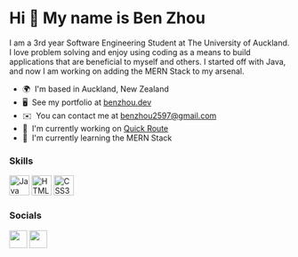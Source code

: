 Hi 👋 My name is Ben Zhou
=========================

I am a 3rd year Software Engineering Student at The University of Auckland. I love problem solving and enjoy using coding as a means to build applications that are beneficial to myself and others. I started off with Java, and now I am working on adding the MERN Stack to my arsenal.

* 🌍  I'm based in Auckland, New Zealand
* 🖥️  See my portfolio at [benzhou.dev](https://benzhou.dev/)
* ✉️  You can contact me at [benzhou2597@gmail.com](mailto:benzhou2597@gmail.com)
* 🚀  I'm currently working on [Quick Route](https://app.benzhou.dev/quickroute)
* 🧠  I'm currently learning the MERN Stack

### Skills

<p align="left">
<a href="https://www.oracle.com/java/" target="_blank" rel="noreferrer"><img src="https://raw.githubusercontent.com/danielcranney/readme-generator/main/public/icons/skills/java-colored.svg" width="36" height="36" alt="Java" /></a>
<a href="https://developer.mozilla.org/en-US/docs/Glossary/HTML5" target="_blank" rel="noreferrer"><img src="https://raw.githubusercontent.com/danielcranney/readme-generator/main/public/icons/skills/html5-colored.svg" width="36" height="36" alt="HTML5" /></a>
<a href="https://www.w3.org/TR/CSS/#css" target="_blank" rel="noreferrer"><img src="https://raw.githubusercontent.com/danielcranney/readme-generator/main/public/icons/skills/css3-colored.svg" width="36" height="36" alt="CSS3" /></a>
</p>


### Socials

<p align="left"> <a href="https://www.github.com/biz3e" target="_blank" rel="noreferrer"><img src="https://raw.githubusercontent.com/danielcranney/readme-generator/main/public/icons/socials/github-dark.svg" width="32" height="32" /></a> <a href="https://www.linkedin.com/in/benzhou257/" target="_blank" rel="noreferrer"><img src="https://raw.githubusercontent.com/danielcranney/readme-generator/main/public/icons/socials/linkedin.svg" width="32" height="32" /></a></p>
